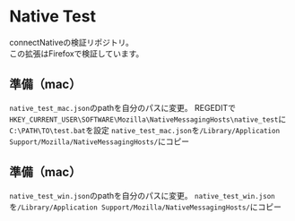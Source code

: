# Native Test

connectNativeの検証リポジトリ。   
この拡張はFirefoxで検証しています。

## 準備（mac）
`native_test_mac.json`のpathを自分のパスに変更。
REGEDITで`HKEY_CURRENT_USER\SOFTWARE\Mozilla\NativeMessagingHosts\native_test`に`C:\PATH\TO\test.bat`を設定
`native_test_mac.json`を`/Library/Application Support/Mozilla/NativeMessagingHosts/`にコピー

## 準備（mac）
`native_test_win.json`のpathを自分のパスに変更。
`native_test_win.json`を`/Library/Application Support/Mozilla/NativeMessagingHosts/`にコピー
